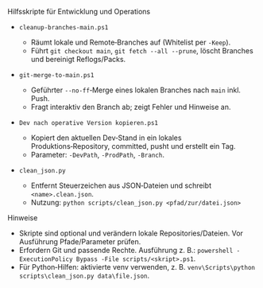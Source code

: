 Hilfsskripte für Entwicklung und Operations

- `cleanup-branches-main.ps1`
  - Räumt lokale und Remote‑Branches auf (Whitelist per `-Keep`).
  - Führt `git checkout main`, `git fetch --all --prune`, löscht Branches und bereinigt Reflogs/Packs.

- `git-merge-to-main.ps1`
  - Geführter `--no-ff`‑Merge eines lokalen Branches nach `main` inkl. Push.
  - Fragt interaktiv den Branch ab; zeigt Fehler und Hinweise an.

- `Dev nach operative Version kopieren.ps1`
  - Kopiert den aktuellen Dev‑Stand in ein lokales Produktions‑Repository, committed, pusht und erstellt ein Tag.
  - Parameter: `-DevPath`, `-ProdPath`, `-Branch`.

- `clean_json.py`
  - Entfernt Steuerzeichen aus JSON‑Dateien und schreibt `<name>.clean.json`.
  - Nutzung: `python scripts/clean_json.py <pfad/zur/datei.json>`

Hinweise
- Skripte sind optional und verändern lokale Repositories/Dateien. Vor Ausführung Pfade/Parameter prüfen.
- Erfordern Git und passende Rechte. Ausführung z. B.: `powershell -ExecutionPolicy Bypass -File scripts/<skript>.ps1`.
- Für Python‑Hilfen: aktivierte venv verwenden, z. B. `venv\Scripts\python scripts\clean_json.py data\file.json`.
